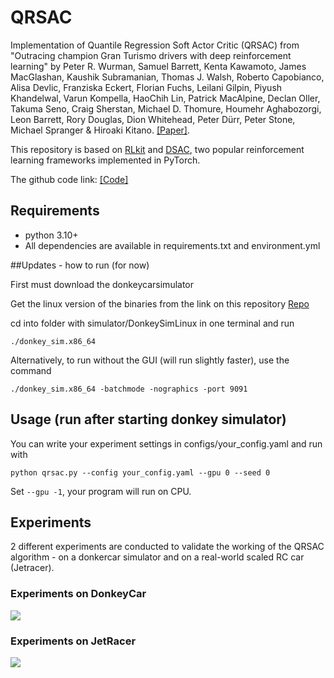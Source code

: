 # QRSAC
Implementation of Quantile Regression Soft Actor Critic (QRSAC) from "Outracing champion Gran Turismo drivers with deep reinforcement learning" by Peter R. Wurman, Samuel Barrett, Kenta Kawamoto, James MacGlashan, Kaushik Subramanian, Thomas J. Walsh, Roberto Capobianco, Alisa Devlic, Franziska Eckert, Florian Fuchs, Leilani Gilpin, Piyush Khandelwal, Varun Kompella, HaoChih Lin, Patrick MacAlpine, Declan Oller, Takuma Seno, Craig Sherstan, Michael D. Thomure, Houmehr Aghabozorgi, Leon Barrett, Rory Douglas, Dion Whitehead, Peter Dürr, Peter Stone, Michael Spranger & Hiroaki Kitano. [[Paper]](https://www.nature.com/articles/s41586-021-04357-7). 

This repository is based on [RLkit](https://github.com/vitchyr/rlkit) and [DSAC](https://github.com/xtma/dsac), two popular reinforcement learning frameworks implemented in PyTorch.

The github code link: [[Code]](https://github.com/shilpa2301/QRSAC)

## Requirements
- python 3.10+
- All dependencies are available in requirements.txt and environment.yml

##Updates - how to run (for now)

First must download the donkeycarsimulator

Get the linux version of the binaries from the link on this repository [Repo](https://github.com/tawnkramer/gym-donkeycar)

cd into folder with simulator/DonkeySimLinux in one terminal and run
```
./donkey_sim.x86_64
```
Alternatively, to run without the GUI (will run slightly faster), use the command
```
./donkey_sim.x86_64 -batchmode -nographics -port 9091
```

## Usage (run after starting donkey simulator)
You can write your experiment settings in configs/your_config.yaml and run with 
```
python qrsac.py --config your_config.yaml --gpu 0 --seed 0
```
Set `--gpu -1`, your program will run on CPU.

## Experiments
2 different experiments are conducted to validate the working of the QRSAC algorithm - on a donkercar simulator and on a real-world scaled RC car (Jetracer).

### Experiments on DonkeyCar

<img src='./readme_media/DonkeyCar.gif'>

### Experiments on JetRacer

<img src='./readme_media/Jetracer.gif'>



